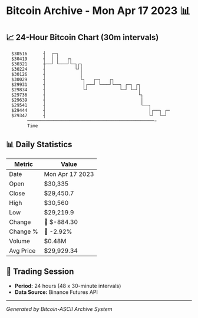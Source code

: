 # Bitcoin Archive - Mon Apr 17 2023 📊

## 📈 24-Hour Bitcoin Chart (30m intervals)

```
  $30516      ┤  ┌─┐                                           
  $30419      ┤  │ │   ┌┐                                      
  $30321      ┼──┘ └───┘└─┐┌┐                                  
  $30224      ┤           └┘│                                  
  $30126      ┤             │                                  
  $30029      ┤             └┐   ┌─┐   ┌┐                      
  $29931      ┤              │┌──┘ └───┘└──┐ ┌─┐ ┌┐            
  $29834      ┤              └┘            └─┘ └─┘│            
  $29736      ┤                                   └┐           
  $29639      ┤                                    │           
  $29541      ┤                                    └──┐        
  $29444      ┤                                       │┌──┐ ┌─ 
  $29347      ┤                                       └┘  └─┘  
        ────────────────────────────────────────────────→
        Time
```

## 📊 Daily Statistics

| Metric | Value |
|--------|-------|
| Date | Mon Apr 17 2023 |
| Open | $30,335 |
| Close | $29,450.7 |
| High | $30,560 |
| Low | $29,219.9 |
| Change | 🔴 $-884.30 |
| Change % | 🔴 -2.92% |
| Volume | $0.48M |
| Avg Price | $29,929.34 |

## 📅 Trading Session

- **Period:** 24 hours (48 x 30-minute intervals)
- **Data Source:** Binance Futures API

---
*Generated by Bitcoin-ASCII Archive System*
